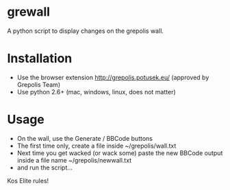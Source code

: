 grewall
=======

A python script to display changes on the grepolis wall.

Installation
============

- Use the browser extension http://grepolis.potusek.eu/ (approved by Grepolis Team)
- Use python 2.6+ (mac, windows, linux, does not matter)

Usage
=====

- On the wall, use the Generate / BBCode buttons
- The first time only, create a file inside ~/grepolis/wall.txt
- Next time you get wacked (or wack some) paste the new BBCode output inside a file name ~/grepolis/newwall.txt
- and run the script...

Kos Elite rules!
